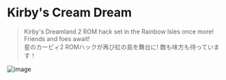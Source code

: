# Kirby's Cream Dream
> Kirby's Dreamland 2 ROM hack set in the Rainbow Isles once more! Friends and foes await!<br>
> 星のカービィ2 ROMハックが再び虹の島を舞台に! 敵も味方も待っています！

![image](https://github.com/pocketrice/CreamDream/assets/79682953/4905861d-b2e4-4abd-8dbe-0452de7f5928)

